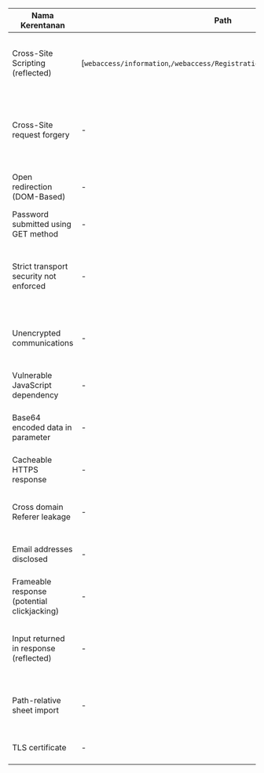 Nama Kerentanan                                |Path                                                                                                     | Tingkat Keparahan     | Jumlah    | Deskripsi                                                                              
-----------------------------------------------|-------------------------------------------------------------------------------------------------------- | --------------------- | --------- | ---------------------------------------------------------------------------------------
Cross-Site Scripting (reflected)               |[```webaccess/information```,```/webaccess/Registration```,```/webaccess/ResetPassword```]               | High {.s-high}        | 1         | Potensi memungkinkan skrip berbahaya dijalankan di browser pengguna.                   
Cross-Site request forgery                     |-                                                                                                        | Medium {.s-medium}    | 2         | Dapat mengelabui pengguna untuk melakukan tindakan tidak diinginkan di situs tepercaya.
Open redirection (DOM-Based)                   |-                                                                                                        | Low {.s-low}          | 3         | Dapat mengarahkan pengguna ke URL berbahaya.                                           
Password submitted using GET method            |-                                                                                                        | Low {.s-low}          | 3         | Data sensitif terekspos dalam parameter URL.                                           
Strict transport security not enforced         |-                                                                                                        | Low {.s-low}          | 1         | Tidak adanya HSTS dapat membuka komunikasi terhadap serangan downgrade.                
Unencrypted communications                     |-                                                                                                        | Low {.s-low}          | 1         | Data yang ditransmisikan tanpa enkripsi rentan terhadap penyadapan.                    
Vulnerable JavaScript dependency               |-                                                                                                        | Low {.s-low}          | 2         | Perpustakaan JavaScript yang usang atau tidak aman terdeteksi.                         
Base64 encoded data in parameter               |-                                                                                                        | Info {.s-info}        | 1         | Tidak kritis; data yang dikodekan terdeteksi dalam permintaan.                         
Cacheable HTTPS response                       |-                                                                                                        | Info {.s-info}        | 2         | Respon aman yang salah ditandai dapat di-cache.                                        
Cross domain Referer leakage                   |-                                                                                                        | Info {.s-info}        | 1         | Header Referer mengungkapkan informasi lintas domain.                                  
Email addresses disclosed                      |-                                                                                                        | Info {.s-info}        | 2         | Alamat email ditemukan di konten publik atau terekspos.                                
Frameable response (potential clickjacking)    |-                                                                                                        | Info {.s-info}        | 1         | Halaman dapat disematkan dalam iframe                                                  
Input returned in response (reflected)         |-                                                                                                        | Info {.s-info}        | 3         | Input yang dipantulkan dalam respon HTTP dapat menunjukkan kerentanan XSS.             
Path-relative sheet import                     |-                                                                                                        | Info {.s-info}        | 4         | Jalur stylesheet yang tidak benar; risiko manipulasi atau injeksi.                     
TLS certificate                                |-                                                                                                        | Info {.s-info}        | 1         | Potensi masalah terdeteksi pada sertifikat TLS.                          
